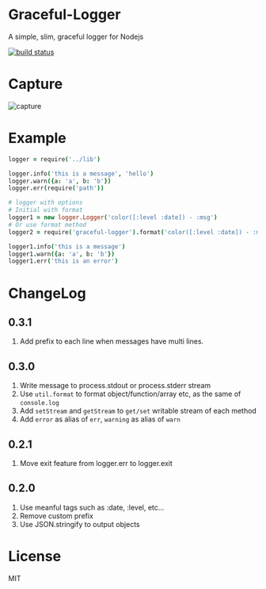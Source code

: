 Graceful-Logger
======
A simple, slim, graceful logger for Nodejs

[![build status](https://api.travis-ci.org/sailxjx/graceful-logger.png)](https://travis-ci.org/sailxjx/graceful-logger)

# Capture

![capture](https://raw.github.com/sailxjx/graceful-logger/master/capture/capture.png)

# Example
```coffeescript
logger = require('../lib')

logger.info('this is a message', 'hello')
logger.warn({a: 'a', b: 'b'})
logger.err(require('path'))

# logger with options
# Initial with format
logger1 = new logger.Logger('color([:level :date]) - :msg')
# Or use format method
logger2 = require('graceful-logger').format('color([:level :date]) - :msg')

logger1.info('this is a message')
logger1.warn({a: 'a', b: 'b'})
logger1.err('this is an error')
```

# ChangeLog
## 0.3.1
1. Add prefix to each line when messages have multi lines.

## 0.3.0
1. Write message to process.stdout or process.stderr stream
2. Use `util.format` to format object/function/array etc, as the same of `console.log`
3. Add `setStream` and `getStream` to `get/set` writable stream of each method
4. Add `error` as alias of `err`, `warning` as alias of `warn`

## 0.2.1
1. Move exit feature from logger.err to logger.exit

## 0.2.0
1. Use meanful tags such as :date, :level, etc...
2. Remove custom prefix
3. Use JSON.stringify to output objects

# License

MIT
